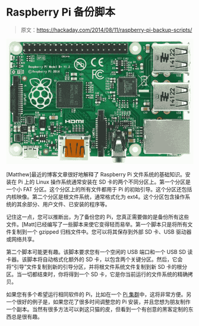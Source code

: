 # Raspberry Pi 备份脚本

> 原文：<https://hackaday.com/2014/08/11/raspberry-pi-backup-scripts/>

![Raspberry Pi](img/3330c668cd22c7c36354a1f27776587f.png)

[Matthew]最近的博客文章很好地解释了 Raspberry Pi 文件系统的基础知识。安装在 Pi 上的 Linux 操作系统通常安装在 SD 卡的两个不同分区上。第一个分区是一个小 FAT 分区。这个分区上的所有文件都用于 Pi 的初始引导。这个分区还包括内核映像。第二个分区是根文件系统，通常格式化为 ext4。这个分区包含操作系统的其余部分、用户文件、已安装的程序等。

记住这一点，您可以推断出，为了备份您的 Pi，您真正需要做的是备份所有这些文件。[Matt]已经编写了一些脚本来使它变得轻而易举。第一个脚本只是将所有文件复制到一个 gzipped 归档文件中。您可以将其保存到外部 SD 卡、USB 驱动器或网络共享。

第二个脚本可能更有趣。该脚本要求您有一个空闲的 USB 端口和一个 USB SD 读卡器。该脚本将自动格式化额外的 SD 卡，以包含两个关键分区。然后，它会将“引导”文件复制到新的引导分区，并将根文件系统文件复制到新 SD 卡的根分区。当一切都结束时，你将得到一个 SD 卡，它是你当前运行的文件系统的精确拷贝。

如果您有多个希望运行相同软件的 Pi，比如在一个 [Pi 集群](http://hackaday.com/2014/02/17/40-node-raspi-cluster/)中，这将非常方便。另一个很好的例子是，如果您花了很多时间调整您的 Pi 安装，并且您想为朋友制作一个副本。当然有很多方法可以剥这只猫的皮，但看到一个有创意的黑客定制的东西总是很有趣。